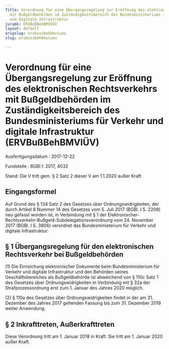 ```yaml
---
Title: Verordnung für eine Übergangsregelung zur Eröffnung des elektronischen Rechtsverkehrs
  mit Bußgeldbehörden im Zuständigkeitsbereich des Bundesministeriums für Verkehr
  und digitale Infrastruktur
jurabk: ERVBußBehBMVIÜV
layout: default
origslug: ervbussbehbmviuev
slug: ervbussbehbmviuev

---
```


# Verordnung für eine Übergangsregelung zur Eröffnung des elektronischen Rechtsverkehrs mit Bußgeldbehörden im Zuständigkeitsbereich des Bundesministeriums für Verkehr und digitale Infrastruktur (ERVBußBehBMVIÜV)

Ausfertigungsdatum
:   2017-12-22

Fundstelle
:   BGBl I: 2017, 4032

Stand: Die V tritt gem. § 2 Satz 2 dieser V am 1.1.2020 außer Kraft

## Eingangsformel

Auf Grund des § 134 Satz 2 des Gesetzes über Ordnungswidrigkeiten, der
durch Artikel 8 Nummer 14 des Gesetzes vom 5. Juli 2017 (BGBl. I S.
2208) neu gefasst worden ist, in Verbindung mit § 1 der
Elektronischer-Rechtsverkehr-Bußgeld-Subdelegationsverordnung vom 24.
November 2017 (BGBl. I S. 3806) verordnet das Bundesministerium für
Verkehr und digitale Infrastruktur:


## § 1 Übergangsregelung für den elektronischen Rechtsverkehr bei Bußgeldbehörden

(1) Die Einreichung elektronischer Dokumente beim Bundesministerium
für Verkehr und digitale Infrastruktur und den Behörden seines
Geschäftsbereiches als Bußgeldbehörde ist abweichend von § 110c Satz 1
des Gesetzes über Ordnungswidrigkeiten in Verbindung mit § 32a der
Strafprozessordnung erst zum 1. Januar des Jahres 2020 möglich.

(2) § 110a des Gesetzes über Ordnungswidrigkeiten findet in der am 31.
Dezember des Jahres 2017 geltenden Fassung bis zum 31. Dezember 2019
weiter Anwendung.


## § 2 Inkrafttreten, Außerkrafttreten

Diese Verordnung tritt am 1. Januar 2018 in Kraft. Sie tritt am 1.
Januar 2020 außer Kraft.

